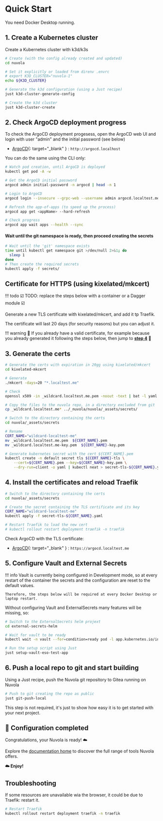 # Quick Start

You need Docker Desktop running.

## 1. Create a Kubernetes cluster

Create a Kubernetes cluster with k3d/k3s

```sh
# Create (with the config already created and updated)
cd nuvola

# Set it explicitly or loaded from direnv .envrc
# export K3D_CLUSTER="nuvola-1"
echo ${K3D_CLUSTER}

# Generate the k3d configuration (using a Just recipe)
just k3d-cluster-generate-config

# Create the k3d cluster
just k3d-cluster-create

```

## 2. Check ArgoCD deployment progress

To check the ArgoCD deployment progesess, open the ArgoCD web UI and login with user "admin" and the initial password (see below)

- [ArgoCD](http://argocd.localhost){: target="_blank" } : `http://argocd.localhost`

You can do the same using the CLI only:

```sh
# Watch pod creation, until ArgoCD is deployed
kubectl get pod -A -w

# Get the ArgoCD initial password
argocd admin initial-password -n argocd | head -n 1

# Login to ArgoCD
argocd login --insecure --grpc-web --username admin argocd.localtest.me

# Refresh the app-of-apps (to speed up the process)
argocd app get <appName> --hard-refresh

# Check progress
argocd app wait apps --health --sync

```

#### Wait until the git namespace is ready, then proceed creating the secrets

```sh
# Wait until the 'git' namespace exists
time until kubectl get namespace git >/dev/null 2>&1; do
  sleep 1
done
# Then create the required secrets
kubectl apply -f secrets/

```

## Certificate for HTTPS (using kixelated/mkcert)

!!! todo
    ☑️ TODO: replace the steps below with a container or a Dagger module ☑️

Generate a new TLS certificate with kixelated/mkcert, and add it tp Traefik.

The certificate will last 20 days (for security reasons) but you can adjust it.

!!! warning
    🛫 If you already have a valid certificate, for example because you already generated
    it following the steps below, then jump to [__step 4__](#4-install-the-certificates-and-reload-traefik) 🛫

## 3. Generate the certs

```sh
# Generate the certs with expiration in 20gg using kixelated/mkcert
cd kixelated-mkcert

# Generate
./mkcert -days=20 "*.localtest.me"

# Check
openssl x509 -in _wildcard.localtest.me.pem -noout -text | bat -l yaml

# Copy the files to the nuvola repo, in a directory excluded from git
cp _wildcard.localtest.me* ../_nuvola/nuvola/_assets/secrets/

# Switch to the directory containing the certs
cd nuvola/_assets/secrets

# Rename
CERT_NAME="wildcard-localtest-me"
mv _wildcard.localtest.me.pem  ${CERT_NAME}.pem
mv _wildcard.localtest.me-key.pem  ${CERT_NAME}-key.pem

# Generate kubernetes secret with the cert ${CERT_NAME}.pem
kubectl create -n default secret tls ${CERT_NAME}-tls \
    --cert=${CERT_NAME}.pem --key=${CERT_NAME}-key.pem \
    --dry-run=client -o yaml | kubectl neat > secret-tls-${CERT_NAME}.yaml
```

## 4. Install the certificates and reload Traefik

```sh
# Switch to the directory containing the certs
cd nuvola/_assets/secrets

# Create the secret containing the TLS certificate and its key
CERT_NAME="wildcard-localtest-me"
kubectl apply -f secret-tls-${CERT_NAME}.yaml

# Restart Traefik to load the new cert
# kubectl rollout restart deployment traefik -n traefik

```

Check ArgoCD with the TLS certificate:

- [ArgoCD](https://argocd.localtest.me){: target="_blank" } : `https://argocd.localtest.me`

## 5. Configure Vault and External Secrets

!!! info
    Vault is currently being configured in Development mode, so at every restart
    of the container the secrets and the configuration are reset to the default values.

    Therefore, the steps below will be required at every Docker Desktop or laptop restart.

Without configuring Vault and ExternalSecrets many features will be missing, so:

```sh
# Switch to the ExternalSecrets helm projext
cd external-secrets-helm

# Wait for vault to be ready
kubectl wait -n vault --for=condition=ready pod -l app.kubernetes.io/instance=vault

# Run the setup script using Just
just setup-vault-eso-test-app
```

## 6. Push a local repo to git and start building

Using a Just recipe, push the Nuvola git repository to Gitea running on Nuvola

```sh
# Push to git creating the repo as public
just git-push-local
```

This step is not required, it's just to show how easy it is to get started with
your next project.

## 🎉 Configuration completed

Congratulations, your Nuvola is ready! ☁️

Explore the [documentation home](/) to discover the full range of tools Nuvola offers.

__☁️ Enjoy!__

## Troubleshooting

If some resources are unavailable wia the browser, it could be due to Traefik: restart it.

```sh
# Restart Traefik
kubectl rollout restart deployment traefik -n traefik
```
